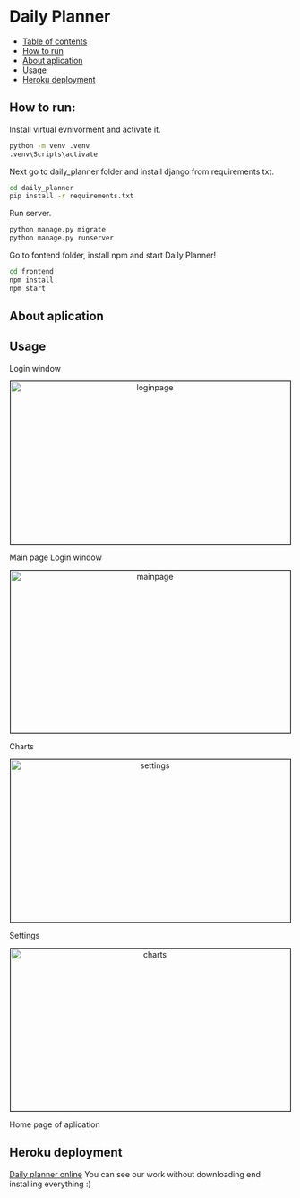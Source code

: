 # Daily Planner

<!--ts-->
   * [Table of contents](#table-of-contents)
   * [How to run](#how-to-run)
   * [About aplication](#about-aplication)
   * [Usage](#usage)
   * [Heroku deployment](#heroku-deployment)
<!--te-->

## How to run:
Install virtual evnivorment and activate it.
```bash
python -m venv .venv
.venv\Scripts\activate
```

Next go to daily_planner folder and install django from requirements.txt.
```bash
cd daily_planner
pip install -r requirements.txt
```

Run server.
```bash
python manage.py migrate
python manage.py runserver
```

Go to fontend folder, install npm and start Daily Planner!
```bash
cd frontend
npm install
npm start
```

## About aplication


## Usage

Login window
<div style="text-align:center">
<img src="images/loginpage.jpg" alt="loginpage" width="500" height="290" style="border: 1px solid black">
</div>

Main page
Login window
<div style="text-align:center">
<img src="images/mainpage.jpg" alt="mainpage" width="500" height="290" style="border: 1px solid black">
</div>

Charts
<div style="text-align:center">
<img src="images/settings.jpg" alt="settings" width="500" height="290" style="border: 1px solid black">
</div>

Settings
<div style="text-align:center">
<img src="images/charts.jpg" alt="charts" width="500" height="290" style="border: 1px solid black">
</div>

Home page of aplication
## Heroku deployment
[Daily planner online](https://daily-planner-demo.herokuapp.com)
You can see our work without downloading end installing everything :)
